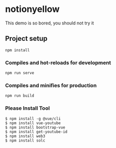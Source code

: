 # notionyellow

This demo is so bored, you should not try it

## Project setup
```
npm install
```

### Compiles and hot-reloads for development
```
npm run serve
```

### Compiles and minifies for production
```
npm run build
```

### Please Install Tool
```
$ npm install -g @vue/cli
$ npm install vue-youtube
$ npm install bootstrap-vue
$ npm install get-youtube-id
$ npm install web3
$ npm install solc
```

